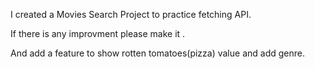 I created a Movies Search Project to practice fetching API.

If there is any improvment please make it .

And add a feature to show rotten tomatoes(pizza) value and add genre. 
